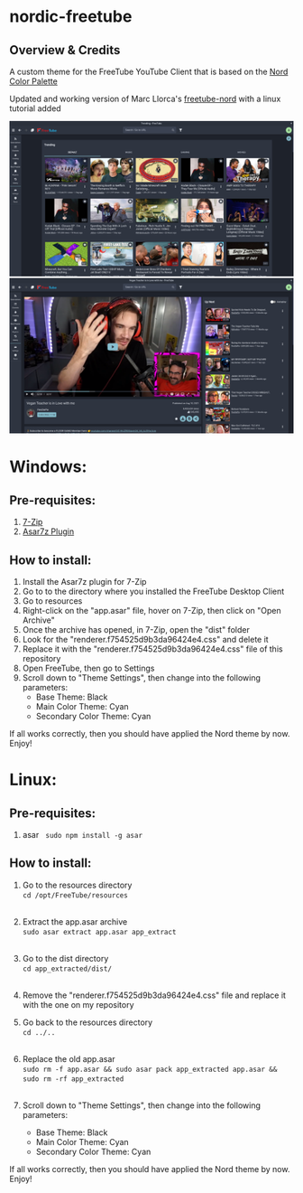 # nordic-freetube
## Overview & Credits
A custom theme for the FreeTube YouTube Client that is based on the [Nord Color Palette](https://www.nordtheme.com/)

Updated and working version of Marc Llorca's [freetube-nord](https://github.com/llorca-mfs/freetube-nord) with a linux tutorial added

![alt text](https://github.com/zecm/nordic-freetube/blob/c1788341a7364fc5bd39b315eca0b2692060ee37/screenshots/screenshot1.png)
![alt text](https://github.com/zecm/nordic-freetube/blob/c1788341a7364fc5bd39b315eca0b2692060ee37/screenshots/screenshot2.png)



# Windows:

## Pre-requisites:

1. [7-Zip](https://www.7-zip.org/download.html)
2. [Asar7z Plugin](https://www.tc4shell.com/en/7zip/asar/)

## How to install:

1. Install the Asar7z plugin for 7-Zip
2. Go to to the directory where you installed the FreeTube Desktop Client
3. Go to resources
4. Right-click on the "app.asar" file, hover on 7-Zip, then click on "Open Archive"
5. Once the archive has opened, in 7-Zip, open the "dist" folder
6. Look for the "renderer.f754525d9b3da96424e4.css" and delete it
8. Replace it with the "renderer.f754525d9b3da96424e4.css" file of this repository
9. Open FreeTube, then go to Settings
10. Scroll down to "Theme Settings", then change into the following parameters:
    * Base Theme: Black
    * Main Color Theme: Cyan
    * Secondary Color Theme: Cyan


If all works correctly, then you should have applied the Nord theme by now. Enjoy!



# Linux:

## Pre-requisites:

1. asar      &nbsp;  `sudo npm install -g asar`

## How to install:

1. Go to the resources directory  <br> `cd /opt/FreeTube/resources` <br><br>


2. Extract the app.asar archive     <br> `sudo asar extract app.asar app_extract` <br><br>

3. Go to the dist directory   <br> `cd app_extracted/dist/` <br><br>

4. Remove the "renderer.f754525d9b3da96424e4.css" file and replace it with the one on my repository

5. Go back to the resources directory   <br> `cd ../..` <br><br>

6. Replace the old app.asar <br> `sudo rm -f app.asar && sudo asar pack app_extracted app.asar && sudo rm -rf app_extracted` <br><br>

7. Scroll down to "Theme Settings", then change into the following parameters:
    * Base Theme: Black
    * Main Color Theme: Cyan
    * Secondary Color Theme: Cyan
    

If all works correctly, then you should have applied the Nord theme by now. Enjoy!

